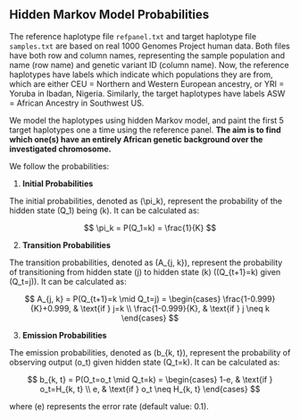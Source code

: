 ## Hidden Markov Model Probabilities


The reference haplotype file `refpanel.txt` and target haplotype file `samples.txt` are based on real 1000 Genomes Project human data. 
Both files have both row and column names, representing the sample population and name (row name) and genetic variant ID (column name). 
Now, the reference haplotypes have labels which indicate which populations they are from, which are either CEU = Northern and Western European ancestry, 
or YRI = Yoruba in Ibadan, Nigeria. Similarly, the target haplotypes have labels ASW = African Ancestry in Southwest US. 

We model the haplotypes using hidden Markov model, and paint the first 5 target haplotypes one a time using the reference panel. **The aim is to find which one(s)
have an entirely African genetic background over the investigated chromosome.**


We follow the probabilities: 

1. **Initial Probabilities**

The initial probabilities, denoted as \(\pi_k\), represent the probability of the hidden state \(Q_1\) being \(k\). It can be calculated as:

$$
\pi_k = P(Q_1=k) = \frac{1}{K}
$$

2. **Transition Probabilities**

The transition probabilities, denoted as \(A_{j, k}\), represent the probability of transitioning from hidden state \(j\) to hidden state \(k\) (\(Q_{t+1}=k\) given \(Q_t=j\)). It can be calculated as:

$$
A_{j, k} = P(Q_{t+1}=k \mid Q_t=j) = \begin{cases}
\frac{1-0.999}{K}+0.999, & \text{if } j=k \\
\frac{1-0.999}{K}, & \text{if } j \neq k
\end{cases}
$$

3. **Emission Probabilities**

The emission probabilities, denoted as \(b_{k, t}\), represent the probability of observing output \(o_t\) given hidden state \(Q_t=k\). It can be calculated as:

$$
b_{k, t} = P(O_t=o_t \mid Q_t=k) = \begin{cases}
1-e, & \text{if } o_t=H_{k, t} \\
e, & \text{if } o_t \neq H_{k, t}
\end{cases}
$$

where \(e\) represents the error rate (default value: 0.1).
